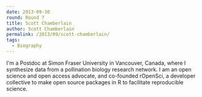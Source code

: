 ```yaml
---
date: 2013-09-30
round: Round 7
title: Scott Chamberlain
author: Scott Chamberlain
permalink: /2013/09/scott-chamberlain/
tags:
  - Biography
---
```

I'm a Postdoc at Simon Fraser University in Vancouver, Canada, where I synthesize data from a pollination biology research network. I am an open science and open access advocate, and co-founded rOpenSci, a developer collective to make open source packages in R to facilitate reproducible science.
